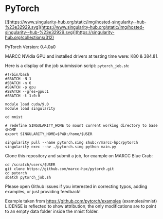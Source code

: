 # PyTorch

[![https://www.singularity-hub.org/static/img/hosted-singularity--hub-%23e32929.svg](https://www.singularity-hub.org/static/img/hosted-singularity--hub-%23e32929.svg)](https://singularity-hub.org/collections/312)

PyTorch Version: 0.4.0a0

MARCC NVidia GPU and installed drivers at testing time were: K80 & 384.81.

Here is a display of the job submission script: `pytorch_job.sh`:

```
#!/bin/bash
#SBATCH -N 1
#SBATCH -n 6
#SBATCH -p gpu
#SBATCH --gres=gpu:1
#SBATCH -t 1:0:0

module load cuda/9.0
module load singularity

cd mnist

# redefine SINGULARITY_HOME to mount current working directory to base $HOME
export SINGULARITY_HOME=$PWD:/home/$USER

singularity pull --name pytorch.simg shub://marcc-hpc/pytorch
singularity exec --nv ./pytorch.simg python main.py
```

Clone this repository and submit a job, for example on MARCC Blue Crab:
```
cd /scratch/users/$USER
git clone https://github.com/marcc-hpc/pytorch.git
cd pytorch
sbatch pytorch_job.sh
```

Please open Github issues if you interested in correcting typos, adding
examples, or just providing feedback!

Example taken from https://github.com/pytorch/examples (examples/mnist) LICENSE
is reflected to show attribution; the only modifications are to point to an
empty data folder inside the mnist folder.
